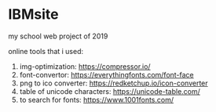 # IBMsite
my school web project of 2019

online tools that i used:
1) img-optimization: https://compressor.io/
2) font-convertor: https://everythingfonts.com/font-face
3) png to ico converter: https://redketchup.io/icon-converter
4) table of unicode characters: https://unicode-table.com/
5) to search for fonts: https://www.1001fonts.com/
